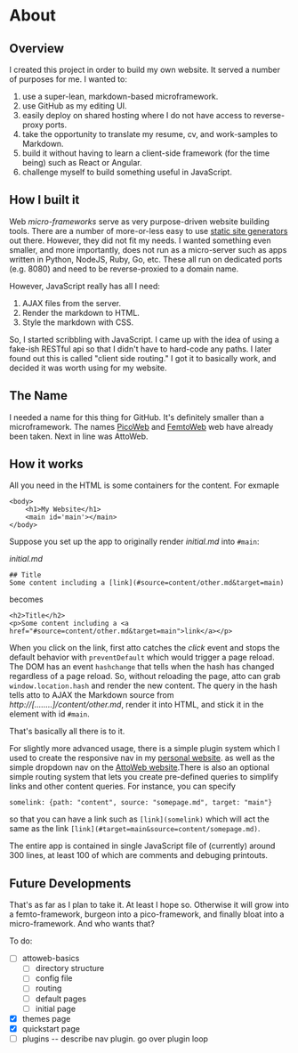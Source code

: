 # About

## Overview
I created this project in order to build my own website. It served a number of purposes for me. I wanted to:

1. use a super-lean, markdown-based microframework.
1. use GitHub as my editing UI.
1. easily deploy on shared hosting where I do not have access to reverse-proxy ports.
1. take the opportunity to translate my resume, cv, and work-samples to Markdown.
1. build it without having to learn a client-side framework (for the time being) such as React or Angular.
1. challenge myself to build something useful in JavaScript.

## How I built it
Web _micro-frameworks_ serve as very purpose-driven website building tools. There are a number of more-or-less easy
to use [static site generators](https://github.com/myles/awesome-static-generators) out there. However, they did not
fit my needs. I wanted something even smaller, and more importantly, does not run as a micro-server such as apps
written in Python, NodeJS, Ruby, Go, etc. These all run on dedicated ports (e.g. 8080) and need to be reverse-proxied
to a domain name.

However, JavaScript really has all I need:
1. AJAX files from the server.
1. Render the markdown to HTML.
1. Style the markdown with CSS.

So, I started scribbling with JavaScript. I came up with the idea of using a fake-ish RESTful api so that I didn't have
to hard-code any paths. I later found out this is called "client side routing." I got it to basically work, and decided
it was worth using for my website.

## The Name
I needed a name for this thing for GitHub. It's definitely smaller than a microframework. The names [PicoWeb](https://github.com/pfalcon/picoweb)
and [FemtoWeb](https://github.com/QuarterCode/FemtoWeb) web have already been taken. Next in line was AttoWeb.

## How it works
All you need in the HTML is some containers for the content. For exmaple

```
<body>
    <h1>My Website</h1>
    <main id='main'></main>
</body>
```

Suppose you set up the app to originally render _initial.md_ into `#main`:

_initial.md_
```
## Title
Some content including a [link](#source=content/other.md&target=main)
```

becomes

```
<h2>Title</h2>
<p>Some content including a <a href="#source=content/other.md&target=main">link</a></p>
```

When you click on the link, first atto catches the _click_ event and stops the default behavior with `preventDefault` which would trigger a page reload.
The DOM has an event `hashchange` that tells when the hash has changed regardless of a page reload. So, without reloading the page, atto can grab
`window.location.hash` and render the new content. The query in the hash tells atto to AJAX the Markdown source from _http://\[........\]/content/other.md_,
render it into HTML, and stick it in the element with id `#main`.

That's basically all there is to it.

For slightly more advanced usage, there is a simple plugin system which I used to create the responsive nav in my [personal website](http://arielbalter.com).
as well as the simple dropdown nav on the [AttoWeb website](http://attoweb.org).There is also an optional simple routing system that lets you create pre-defined
queries to simplify links and other content queries. For instance, you can specify

```
somelink: {path: "content", source: "somepage.md", target: "main"}
```

so that you can have a link such as `[link](somelink)` which will act the same as the link `[link](#target=main&source=content/somepage.md)`.

The entire app is contained in single JavaScript file of (currently) around 300 lines, at least 100 of which are comments and debuging printouts.

## Future Developments
That's as far as I plan to take it. At least I hope so. Otherwise it will grow into a femto-framework, burgeon into a pico-framework, and finally bloat into
a micro-framework. And who wants that?

To do:
- [ ] attoweb-basics
  - [ ] directory structure
  - [ ] config file
  - [ ] routing
  - [ ] default pages
  - [ ] initial page
- [X] themes page
- [X] quickstart page
- [ ] plugins -- describe nav plugin. go over plugin loop